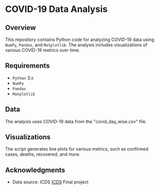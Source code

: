 # COVID-19 Data Analysis

## Overview
This repository contains Python code for analyzing COVID-19 data using `NumPy`, `Pandas`, and `Matplotlib`. The analysis includes visualizations of various COVID-19 metrics over time.

## Requirements
- `Python` 3.x
- `NumPy`
- `Pandas`
- `Matplotlib`
   
## Data
The analysis uses COVID-19 data from the "covid_day_wise.csv" file.

## Visualizations
The script generates line plots for various metrics, such as confirmed cases, deaths, recovered, and more.


## Acknowledgments
- Data source: ICDS [ICDS](https://icds.ai/s/index.php/Courses/detail/4) Final project 
